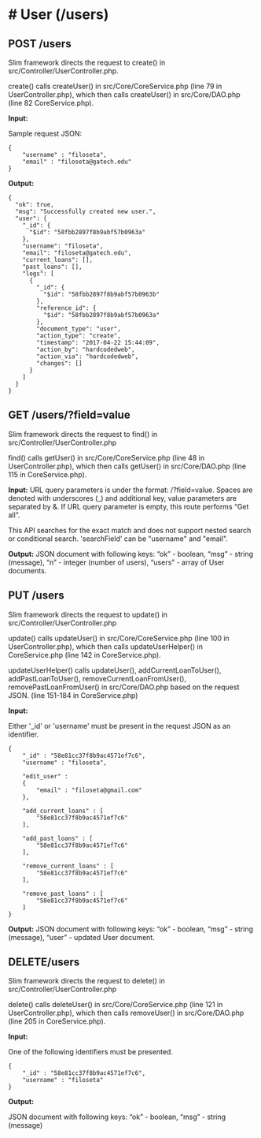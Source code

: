 # # User (/users)

## **POST /users**

Slim framework directs the request to create() in src/Controller/UserController.php.

create() calls createUser() in src/Core/CoreService.php (line 79 in UserController.php), which then calls createUser() in src/Core/DAO.php (line 82 CoreService.php).

**Input:**

Sample request JSON:

    {
    	"username" : "filoseta",
    	"email" : "filoseta@gatech.edu"
    }


**Output:**

    {
      "ok": true,
      "msg": "Successfully created new user.",
      "user": {
        "_id": {
          "$id": "58fbb2897f8b9abf57b0963a"
        },
        "username": "filoseta",
        "email": "filoseta@gatech.edu",
        "current_loans": [],
        "past_loans": [],
        "logs": [
          {
            "_id": {
              "$id": "58fbb2897f8b9abf57b0963b"
            },
            "reference_id": {
              "$id": "58fbb2897f8b9abf57b0963a"
            },
            "document_type": "user",
            "action_type": "create",
            "timestamp": "2017-04-22 15:44:09",
            "action_by": "hardcodedweb",
            "action_via": "hardcodedweb",
            "changes": []
          }
        ]
      }
    }

## **GET /users/?field=value**

Slim framework directs the request to find() in src/Controller/UserController.php

find() calls getUser() in src/Core/CoreService.php (line 48 in UserController.php), which then calls getUser() in src/Core/DAO.php (line 115 in CoreService.php). 

**Input:** URL query parameters is under the format: /?field=value. Spaces are denoted with underscores (_) and additional key, value parameters are separated by &. If URL query parameter is empty, this route performs “Get all”.

This API searches for the exact match and does not support nested search or conditional search.
'searchField' can be "username" and "email".

**Output:** JSON document with following keys: “ok” - boolean, “msg” - string (message), “n” - integer (number of users), “users” - array of User documents.

## **PUT /users**

Slim framework directs the request to update() in src/Controller/UserController.php

update() calls updateUser() in src/Core/CoreService.php (line 100 in UserController.php), which then calls updateUserHelper() in CoreService.php (line 142 in CoreService.php).

updateUserHelper() calls updateUser(), addCurrentLoanToUser(), addPastLoanToUser(), removeCurrentLoanFromUser(), removePastLoanFromUser() in src/Core/DAO.php based on the request JSON. (line 151-184 in CoreService.php)

**Input:**

Either '_id' or 'username' must be present in the request JSON as an identifier.

    {
        "_id" : "58e81cc37f8b9ac4571ef7c6",
        "username" : "filoseta",

        "edit_user" :
        {
            "email" : "filoseta@gmail.com"
        },

        "add_current_loans" : [
            "58e81cc37f8b9ac4571ef7c6"
        ],

        "add_past_loans" : [
            "58e81cc37f8b9ac4571ef7c6"
        ],

        "remove_current_loans" : [
            "58e81cc37f8b9ac4571ef7c6"
        ],

        "remove_past_loans" : [
            "58e81cc37f8b9ac4571ef7c6"
        ]
    }

**Output:**
JSON document with following keys: “ok” - boolean, “msg” - string (message), “user” - updated User document.

## **DELETE/users**

Slim framework directs the request to delete() in src/Controller/UserController.php

delete() calls deleteUser() in src/Core/CoreService.php (line 121 in UserController.php), which then calls removeUser() in src/Core/DAO.php (line 205 in CoreService.php).

**Input:**

One of the following identifiers must be presented.

    {
    	"_id" : "58e81cc37f8b9ac4571ef7c6",
    	"username" : "filoseta"
    }

**Output:**

JSON document with following keys: “ok” - boolean, “msg” - string (message)
